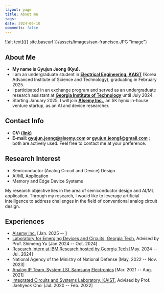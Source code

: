 ```yaml
---
layout: page
title: About me
tags: 
date: 2024-06-10
comments: false
---
```

![alt text]({{ site.baseurl }}/assets/images/san-francisco.JPG "image")

## About Me
* <b>My name is Gyujun Jeong (Kyu).</b> <!-- Ph.D. applicant for Fall 2025.</b> -->
* I am an undergraduate student in <a href="https://ee.kaist.ac.kr/en/"><b>Electrical Engineering, KAIST</b></a> (Korea Advanced Institute of Science and Technology), graduating in February 2025.
* I participated in an exchange program and served as an undergraduate research assistant at <a href="https://ece.gatech.edu/"><b>Georgia Institute of Technology</b></a> until July 2024.
* Starting January 2025, I will join <a href="https://www.alsemy.com/"><b>Alsemy Inc.</b></a>, an SK hynix in-house venture startup, as an AI and device researcher.

## Contact Info
* <b>CV: <a href="https://drive.google.com/file/d/1oujY_gsymU8ubOB-sq8Kb1-x0INIrbPe/preview">(link)</a></b>
* <b>E-mail: <a href="mailto:gyujun.jeong@alsemy.com">gyujun.jeong@alsemy.com</a> or <a href="mailto:gyujun.jeong1@gmail.com">gyujun.jeong1@gmail.com</a></b> ; both are actively used. Feel free to contact me at your preference.

## Research Interest
* Semiconductor (Analog Circuit and Device) Design
* AI/ML Application
* Memory and Edge Device Systems<br>

My research objective lies in the area of semiconductor design and AI/ML application. Through my research, I would like to leverage artificial intelligence to address challenges in the field of conventional analog circuit design.

## Experiences
* <a href="https://www.alsemy.com/">Alsemy Inc.</a> [Jan. 2025 -- ]
* <a href="https://shimeng.ece.gatech.edu/">Laboratory for Emerging Devices and Circuits, Georgia Tech</a>, Advised by Prof. Shimeng Yu [Jan.2024 -- Oct. 2024]
* <a href="https://research.ibm.com/">Research Intern at IBM Research hosted by Georgia Tech </a> [May. 2024 -- Jul. 2024]
* National Agency of the Ministry of National Defense [May. 2022 -- Nov. 2023]
* <a href="https://semiconductor.samsung.com/about-us/business-area/system-lsi/">Analog IP Team, System LSI, Samsung Electronics</a> [Mar. 2021 -- Aug. 2021]
* <a href="https://www.icsl.kaist.ac.kr">Integrated Circuits and Systems Laboratory, KAIST</a>, Advised by Prof. Jaehyeok Choi [Jul. 2020 -- Feb. 2022]
<!-- <a href="http://hsnl.kaist.ac.kr">High-Speed Nanoelectronics Laboratory, KAIST</a>, Advised by Kyeonghoon Yang [Dec. 2019 -- Feb. 2020]-->
